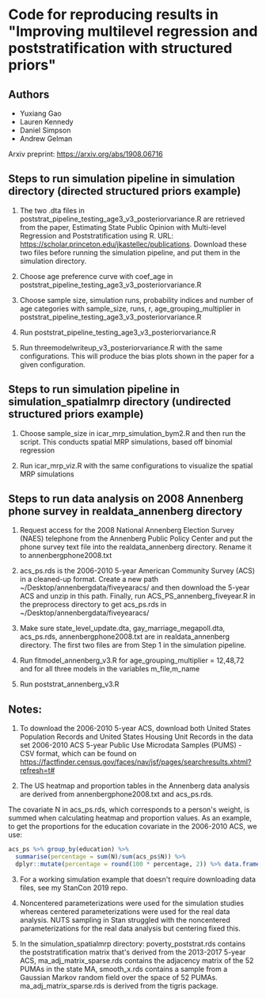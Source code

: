 # Code for reproducing results in "Improving multilevel regression and poststratification with structured priors"

## Authors
- Yuxiang Gao
- Lauren Kennedy
- Daniel Simpson
- Andrew Gelman

Arxiv preprint: https://arxiv.org/abs/1908.06716

## Steps to run simulation pipeline in simulation directory (directed structured priors example)
1. The two .dta files in poststrat_pipeline_testing_age3_v3_posteriorvariance.R are retrieved from the paper, Estimating State Public Opinion with Multi-level Regression and Poststratification using R. URL: https://scholar.princeton.edu/jkastellec/publications. Download these two files before running the simulation pipeline, and put them in the simulation directory.

2. Choose age preference curve with coef_age in poststrat_pipeline_testing_age3_v3_posteriorvariance.R

3. Choose sample size, simulation runs, probability indices and number of age categories with sample_size, runs, r, age_grouping_multiplier in poststrat_pipeline_testing_age3_v3_posteriorvariance.R

4. Run poststrat_pipeline_testing_age3_v3_posteriorvariance.R

5. Run threemodelwriteup_v3_posteriorvariance.R with the same configurations. This will produce the bias plots shown in the paper for a given configuration.

## Steps to run simulation pipeline in simulation_spatialmrp directory (undirected structured priors example)

1. Choose sample_size in icar_mrp_simulation_bym2.R and then run the script. This conducts spatial MRP simulations, based off binomial regression

2. Run icar_mrp_viz.R with the same configurations to visualize the spatial MRP simulations

## Steps to run data analysis on 2008 Annenberg phone survey in realdata_annenberg directory
1. Request access for the 2008 National Annenberg Election Survey (NAES) telephone from the Annenberg Public Policy Center and put the phone survey text file into the realdata_annenberg directory. Rename it to annenbergphone2008.txt

2. acs_ps.rds is the 2006-2010 5-year American Community Survey (ACS) in a cleaned-up format. Create a new path ~/Desktop/annenbergdata/fiveyearacs/ and then download the 5-year ACS and unzip in this path. Finally, run ACS_PS_annenberg_fiveyear.R in the preprocess directory to get acs_ps.rds in ~/Desktop/annenbergdata/fiveyearacs/

3. Make sure state_level_update.dta, gay_marriage_megapoll.dta, acs_ps.rds, annenbergphone2008.txt are in realdata_annenberg directory. The first two files are from Step 1 in the simulation pipeline.

4. Run fitmodel_annenberg_v3.R for age_grouping_multiplier = 12,48,72 and for all three models in the variables m_file,m_name

5. Run poststrat_annenberg_v3.R

## Notes: 

1. To download the 2006-2010 5-year ACS, download both United States Population Records and United States Housing Unit Records in the data set 2006-2010 ACS 5-year Public Use Microdata Samples (PUMS) - CSV format, which can be found on https://factfinder.census.gov/faces/nav/jsf/pages/searchresults.xhtml?refresh=t#

2. The US heatmap and proportion tables in the Annenberg data analysis are derived from annenbergphone2008.txt and acs_ps.rds. 

The covariate N in acs_ps.rds, which corresponds to a person's weight, is summed when calculating heatmap and proportion values. As an example, to get the proportions for the education covariate in the 2006-2010 ACS, we use:

```R
acs_ps %>% group_by(education) %>% 
  summarise(percentage = sum(N)/sum(acs_ps$N)) %>% 
  dplyr::mutate(percentage = round(100 * percentage, 2)) %>% data.frame()
```

3. For a working simulation example that doesn't require downloading data files, see my StanCon 2019 repo.

4. Noncentered parameterizations were used for the simulation studies whereas centered parameterizations were used for the real data analysis. NUTS sampling in Stan struggled with the noncentered parameterizations for the real data analysis but centering fixed this.

5. In the simulation_spatialmrp directory: poverty_poststrat.rds contains the poststratification matrix that's derived from the 2013-2017 5-year ACS, ma_adj_matrix_sparse.rds contains the adjacency matrix of the 52 PUMAs in the state MA, smooth_x.rds contains a sample from a Gaussian Markov random field over the space of 52 PUMAs. ma_adj_matrix_sparse.rds is derived from the tigris package.
